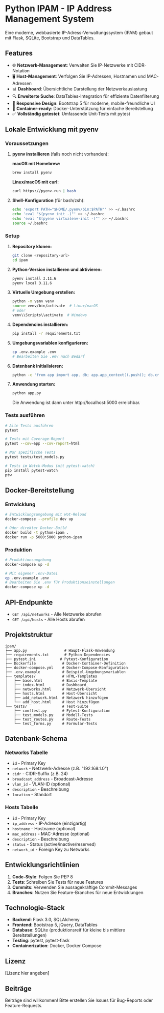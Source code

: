 # Python IPAM - IP Address Management System

Eine moderne, webbasierte IP-Adress-Verwaltungssystem (IPAM) gebaut mit Flask, SQLite, Bootstrap und DataTables.

## Features

- 🌐 **Netzwerk-Management**: Verwalten Sie IP-Netzwerke mit CIDR-Notation
- 🖥️ **Host-Management**: Verfolgen Sie IP-Adressen, Hostnamen und MAC-Adressen
- 📊 **Dashboard**: Übersichtliche Darstellung der Netzwerkauslastung
- 🔍 **Erweiterte Suche**: DataTables-Integration für effiziente Datenfilterung
- 📱 **Responsive Design**: Bootstrap 5 für moderne, mobile-freundliche UI
- 🐳 **Container-ready**: Docker-Unterstützung für einfache Bereitstellung
- ✅ **Vollständig getestet**: Umfassende Unit-Tests mit pytest

## Lokale Entwicklung mit pyenv

### Voraussetzungen

1. **pyenv installieren** (falls noch nicht vorhanden):

   **macOS mit Homebrew:**
   ```bash
   brew install pyenv
   ```

   **Linux/macOS mit curl:**
   ```bash
   curl https://pyenv.run | bash
   ```

2. **Shell-Konfiguration** (für bash/zsh):
   ```bash
   echo 'export PATH="$HOME/.pyenv/bin:$PATH"' >> ~/.bashrc
   echo 'eval "$(pyenv init -)"' >> ~/.bashrc
   echo 'eval "$(pyenv virtualenv-init -)"' >> ~/.bashrc
   source ~/.bashrc
   ```

### Setup

1. **Repository klonen:**
   ```bash
   git clone <repository-url>
   cd ipam
   ```

2. **Python-Version installieren und aktivieren:**
   ```bash
   pyenv install 3.11.6
   pyenv local 3.11.6
   ```

3. **Virtuelle Umgebung erstellen:**
   ```bash
   python -m venv venv
   source venv/bin/activate  # Linux/macOS
   # oder
   venv\\Scripts\\activate  # Windows
   ```

4. **Dependencies installieren:**
   ```bash
   pip install -r requirements.txt
   ```

5. **Umgebungsvariablen konfigurieren:**
   ```bash
   cp .env.example .env
   # Bearbeiten Sie .env nach Bedarf
   ```

6. **Datenbank initialisieren:**
   ```bash
   python -c "from app import app, db; app.app_context().push(); db.create_all()"
   ```

7. **Anwendung starten:**
   ```bash
   python app.py
   ```

   Die Anwendung ist dann unter http://localhost:5000 erreichbar.

### Tests ausführen

```bash
# Alle Tests ausführen
pytest

# Tests mit Coverage-Report
pytest --cov=app --cov-report=html

# Nur spezifische Tests
pytest tests/test_models.py

# Tests im Watch-Modus (mit pytest-watch)
pip install pytest-watch
ptw
```

## Docker-Bereitstellung

### Entwicklung

```bash
# Entwicklungsumgebung mit Hot-Reload
docker-compose --profile dev up

# Oder direkter Docker-Build
docker build -t python-ipam .
docker run -p 5000:5000 python-ipam
```

### Produktion

```bash
# Produktionsumgebung
docker-compose up -d

# Mit eigener .env-Datei
cp .env.example .env
# Bearbeiten Sie .env für Produktionseinstellungen
docker-compose up -d
```

## API-Endpunkte

- `GET /api/networks` - Alle Netzwerke abrufen
- `GET /api/hosts` - Alle Hosts abrufen

## Projektstruktur

```
ipam/
├── app.py                 # Haupt-Flask-Anwendung
├── requirements.txt       # Python-Dependencies
├── pytest.ini           # Pytest-Konfiguration
├── Dockerfile            # Docker-Container-Definition
├── docker-compose.yml    # Docker-Compose-Konfiguration
├── .env.example          # Beispiel-Umgebungsvariablen
├── templates/            # HTML-Templates
│   ├── base.html         # Basis-Template
│   ├── index.html        # Dashboard
│   ├── networks.html     # Netzwerk-Übersicht
│   ├── hosts.html        # Host-Übersicht
│   ├── add_network.html  # Netzwerk hinzufügen
│   └── add_host.html     # Host hinzufügen
└── tests/                # Test-Suite
    ├── conftest.py       # Pytest-Konfiguration
    ├── test_models.py    # Modell-Tests
    ├── test_routes.py    # Route-Tests
    └── test_forms.py     # Formular-Tests
```

## Datenbank-Schema

### Networks Tabelle
- `id` - Primary Key
- `network` - Netzwerk-Adresse (z.B. "192.168.1.0")
- `cidr` - CIDR-Suffix (z.B. 24)
- `broadcast_address` - Broadcast-Adresse
- `vlan_id` - VLAN-ID (optional)
- `description` - Beschreibung
- `location` - Standort

### Hosts Tabelle
- `id` - Primary Key
- `ip_address` - IP-Adresse (einzigartig)
- `hostname` - Hostname (optional)
- `mac_address` - MAC-Adresse (optional)
- `description` - Beschreibung
- `status` - Status (active/inactive/reserved)
- `network_id` - Foreign Key zu Networks

## Entwicklungsrichtlinien

1. **Code-Style**: Folgen Sie PEP 8
2. **Tests**: Schreiben Sie Tests für neue Features
3. **Commits**: Verwenden Sie aussagekräftige Commit-Messages
4. **Branches**: Nutzen Sie Feature-Branches für neue Entwicklungen

## Technologie-Stack

- **Backend**: Flask 3.0, SQLAlchemy
- **Frontend**: Bootstrap 5, jQuery, DataTables
- **Database**: SQLite (produktionsreif für kleine bis mittlere Bereitstellungen)
- **Testing**: pytest, pytest-flask
- **Containerization**: Docker, Docker Compose

## Lizenz

[Lizenz hier angeben]

## Beiträge

Beiträge sind willkommen! Bitte erstellen Sie Issues für Bug-Reports oder Feature-Requests.